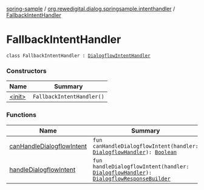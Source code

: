 [spring-sample](../../index.md) / [org.rewedigital.dialog.springsample.intenthandler](../index.md) / [FallbackIntentHandler](./index.md)

# FallbackIntentHandler

`class FallbackIntentHandler : `[`DialogflowIntentHandler`](https://github.com/rewe-digital-incubator/dialog/blob/master/docs/core/org.rewedigital.dialog.handler/-dialogflow-intent-handler/index.md)

### Constructors

| Name | Summary |
|---|---|
| [&lt;init&gt;](-init-.md) | `FallbackIntentHandler()` |

### Functions

| Name | Summary |
|---|---|
| [canHandleDialogflowIntent](can-handle-dialogflow-intent.md) | `fun canHandleDialogflowIntent(handler: `[`DialogflowHandler`](https://github.com/rewe-digital-incubator/dialog/blob/master/docs/core/org.rewedigital.dialog.handler/-dialogflow-handler/index.md)`): `[`Boolean`](https://kotlinlang.org/api/latest/jvm/stdlib/kotlin/-boolean/index.html) |
| [handleDialogflowIntent](handle-dialogflow-intent.md) | `fun handleDialogflowIntent(handler: `[`DialogflowHandler`](https://github.com/rewe-digital-incubator/dialog/blob/master/docs/core/org.rewedigital.dialog.handler/-dialogflow-handler/index.md)`): `[`DialogflowResponseBuilder`](https://github.com/rewe-digital-incubator/dialog/blob/master/docs/core/org.rewedigital.dialog.handler/-dialogflow-response-builder/index.md) |
